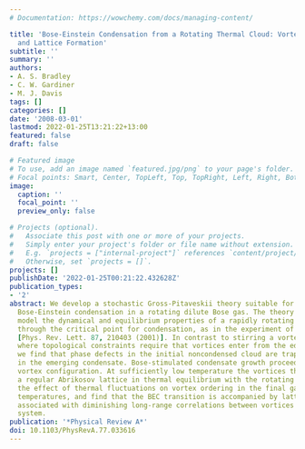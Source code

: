 ```yaml
---
# Documentation: https://wowchemy.com/docs/managing-content/

title: 'Bose-Einstein Condensation from a Rotating Thermal Cloud: Vortex Nucleation
  and Lattice Formation'
subtitle: ''
summary: ''
authors:
- A. S. Bradley
- C. W. Gardiner
- M. J. Davis
tags: []
categories: []
date: '2008-03-01'
lastmod: 2022-01-25T13:21:22+13:00
featured: false
draft: false

# Featured image
# To use, add an image named `featured.jpg/png` to your page's folder.
# Focal points: Smart, Center, TopLeft, Top, TopRight, Left, Right, BottomLeft, Bottom, BottomRight.
image:
  caption: ''
  focal_point: ''
  preview_only: false

# Projects (optional).
#   Associate this post with one or more of your projects.
#   Simply enter your project's folder or file name without extension.
#   E.g. `projects = ["internal-project"]` references `content/project/deep-learning/index.md`.
#   Otherwise, set `projects = []`.
projects: []
publishDate: '2022-01-25T00:21:22.432628Z'
publication_types:
- '2'
abstract: We develop a stochastic Gross-Pitaveskii theory suitable for the study of
  Bose-Einstein condensation in a rotating dilute Bose gas. The theory is used to
  model the dynamical and equilibrium properties of a rapidly rotating Bose gas quenched
  through the critical point for condensation, as in the experiment of Haljan et al.
  [Phys. Rev. Lett. 87, 210403 (2001)]. In contrast to stirring a vortex-free condensate,
  where topological constraints require that vortices enter from the edge of the condensate,
  we find that phase defects in the initial noncondensed cloud are trapped en masse
  in the emerging condensate. Bose-stimulated condensate growth proceeds into a disordered
  vortex configuration. At sufficiently low temperature the vortices then order into
  a regular Abrikosov lattice in thermal equilibrium with the rotating cloud. We calculate
  the effect of thermal fluctuations on vortex ordering in the final gas at different
  temperatures, and find that the BEC transition is accompanied by lattice melting
  associated with diminishing long-range correlations between vortices across the
  system.
publication: '*Physical Review A*'
doi: 10.1103/PhysRevA.77.033616
---
```

